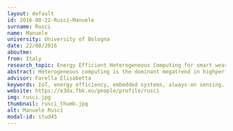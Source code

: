 ```yaml
---
layout: default 
id: 2016-08-22-Rusci-Manuele
surname: Rusci
name: Manuele
university: University of Bologna
date: 22/08/2016
aboutme: 
from: Italy
research_topic: Energy Efficient Heterogeneous Computing for smart wearable
abstract: Heterogeneous computing is the dominant megatrend in highperformance and mobile computing architecture. It is the second revolution, after the transition from single to multi-core, caused by the requirement for exponentially increasing energy efficiency, which cannot be met simply by technology scaling. The doctoral project will look into heterogeneous computing opportunities for ultra-low power platforms, such as those used for Internet of Things (IoT) applications. The defining characteristic of these applications is that they must fit in a power envelope of a few tens of mW, which at least one order of magnitude lower than the target of current heterogeneous computing solutions.
advisor: Farella Elisabetta
keywords: IoT, energy efficiency, embedded systems, always-on sensing. Heterogenous architectures
website: https://e3da.fbk.eu/people/profile/rusci
img: rusci.jpg
thumbnail: rusci_thumb.jpg
alt: Manuele Rusci
modal-id: stud45
---
```

